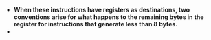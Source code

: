 - **When these instructions have registers as destinations, two conventions arise for what happens to the remaining bytes in the register for instructions that generate less than 8 bytes.**
- 